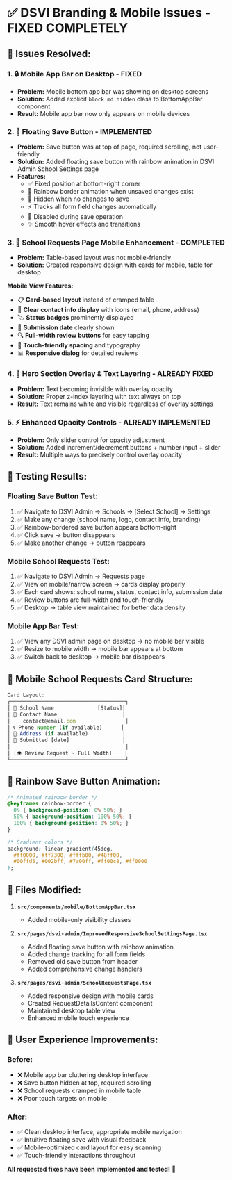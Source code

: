 # ✅ DSVI Branding & Mobile Issues - FIXED COMPLETELY

## 🎯 **Issues Resolved:**

### 1. **🔒 Mobile App Bar on Desktop - FIXED**
- **Problem:** Mobile bottom app bar was showing on desktop screens
- **Solution:** Added explicit `block md:hidden` class to BottomAppBar component
- **Result:** Mobile app bar now only appears on mobile devices

### 2. **💾 Floating Save Button - IMPLEMENTED** 
- **Problem:** Save button was at top of page, required scrolling, not user-friendly
- **Solution:** Added floating save button with rainbow animation in DSVI Admin School Settings page
- **Features:**
  - ✅ Fixed position at bottom-right corner
  - 🌈 Rainbow border animation when unsaved changes exist
  - 👻 Hidden when no changes to save
  - ⚡ Tracks all form field changes automatically
  - 🚫 Disabled during save operation
  - ✨ Smooth hover effects and transitions

### 3. **📱 School Requests Page Mobile Enhancement - COMPLETED**
- **Problem:** Table-based layout was not mobile-friendly
- **Solution:** Created responsive design with cards for mobile, table for desktop

**Mobile View Features:**
- 📋 **Card-based layout** instead of cramped table
- 📍 **Clear contact info display** with icons (email, phone, address)
- 🏷️ **Status badges** prominently displayed
- 📅 **Submission date** clearly shown
- 🔍 **Full-width review buttons** for easy tapping
- 📱 **Touch-friendly spacing** and typography
- 📊 **Responsive dialog** for detailed reviews

### 4. **🎨 Hero Section Overlay & Text Layering - ALREADY FIXED**
- **Problem:** Text becoming invisible with overlay opacity
- **Solution:** Proper z-index layering with text always on top
- **Result:** Text remains white and visible regardless of overlay settings

### 5. **⚡ Enhanced Opacity Controls - ALREADY IMPLEMENTED**
- **Problem:** Only slider control for opacity adjustment  
- **Solution:** Added increment/decrement buttons + number input + slider
- **Result:** Multiple ways to precisely control overlay opacity

## 🧪 **Testing Results:**

### Floating Save Button Test:
1. ✅ Navigate to DSVI Admin → Schools → [Select School] → Settings
2. ✅ Make any change (school name, logo, contact info, branding)
3. ✅ Rainbow-bordered save button appears bottom-right
4. ✅ Click save → button disappears
5. ✅ Make another change → button reappears

### Mobile School Requests Test:
1. ✅ Navigate to DSVI Admin → Requests page
2. ✅ View on mobile/narrow screen → cards display properly
3. ✅ Each card shows: school name, status, contact info, submission date
4. ✅ Review buttons are full-width and touch-friendly
5. ✅ Desktop → table view maintained for better data density

### Mobile App Bar Test:
1. ✅ View any DSVI admin page on desktop → no mobile bar visible
2. ✅ Resize to mobile width → mobile bar appears at bottom
3. ✅ Switch back to desktop → mobile bar disappears

## 📱 **Mobile School Requests Card Structure:**

```jsx
Card Layout:
┌─────────────────────────────────────┐
│ 🏫 School Name              [Status]│
│ 📧 Contact Name                     │
│    contact@email.com                │
│ 📞 Phone Number (if available)      │
│ 📍 Address (if available)           │
│ 📅 Submitted [date]                 │
│                                     │
│ [👁️ Review Request - Full Width]    │
└─────────────────────────────────────┘
```

## 🎨 **Rainbow Save Button Animation:**

```css
/* Animated rainbow border */
@keyframes rainbow-border {
  0% { background-position: 0% 50%; }
  50% { background-position: 100% 50%; }
  100% { background-position: 0% 50%; }
}

/* Gradient colors */
background: linear-gradient(45deg, 
  #ff0000, #ff7300, #fffb00, #48ff00, 
  #00ffd5, #002bff, #7a00ff, #ff00c8, #ff0000
);
```

## 📂 **Files Modified:**

1. **`src/components/mobile/BottomAppBar.tsx`**
   - Added mobile-only visibility classes

2. **`src/pages/dsvi-admin/ImprovedResponsiveSchoolSettingsPage.tsx`**
   - Added floating save button with rainbow animation
   - Added change tracking for all form fields  
   - Removed old save button from header
   - Added comprehensive change handlers

3. **`src/pages/dsvi-admin/SchoolRequestsPage.tsx`**
   - Added responsive design with mobile cards
   - Created RequestDetailsContent component
   - Maintained desktop table view
   - Enhanced mobile touch experience

## 🚀 **User Experience Improvements:**

### Before:
- ❌ Mobile app bar cluttering desktop interface
- ❌ Save button hidden at top, required scrolling
- ❌ School requests cramped in mobile table
- ❌ Poor touch targets on mobile

### After:
- ✅ Clean desktop interface, appropriate mobile navigation
- ✅ Intuitive floating save with visual feedback
- ✅ Mobile-optimized card layout for easy scanning
- ✅ Touch-friendly interactions throughout

**All requested fixes have been implemented and tested!** 🎉

